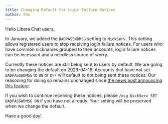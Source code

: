 ```yaml
---
title: Changing Default For Login Failure Notices
author: She
---
```


Hello Libera.Chat users,

In January, we added the `BADPASSWDMSG` setting to `NickServ`.
This setting allows registered users to stop receiving login failure notices.
For users who have common nicknames grouped to their accounts,
login failure notices can be incessant and a needless source of worry.

Currently these notices are still being sent to users by default.
We are going to be changing the default on 2023-04-16.
Accounts that have not set `BADPASSWDMSG` to `ON` or `OFF`
will default to *not* being sent these notices.
Our reasoning for doing so remains unchanged since
[the news post announcing this feature][0].

If you wish to continue receiving these notices,
please `/msg NickServ SET BADPASSWDMSG ON` if you have not already.
Your setting will be preserved when we change the default.

Have a good day!

[0]: https://libera.chat/news/login-failure-notice
